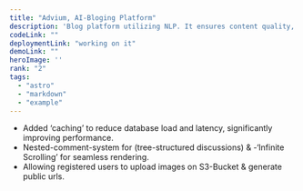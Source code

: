 ```yaml
---
title: "Advium, AI-Bloging Platform"
description: 'Blog platform utilizing NLP. It ensures content quality, scalability, and a seamless user experience while maintaining robust security.'
codeLink: ""
deploymentLink: "working on it"
demoLink: ""
heroImage: ''
rank: "2"
tags:
  - "astro"
  - "markdown"
  - "example"
---
```


- Added ‘caching’ to reduce database load and latency, significantly improving performance.
- Nested-comment-system for (tree-structured discussions) & -‘Infinite Scrolling’ for seamless rendering.
- Allowing registered users to upload images on S3-Bucket & generate public urls.